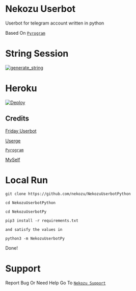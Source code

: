 # Nekozu Userbot
Userbot for telegram account written in python

Based On [`Pyrogram`](https://github.com/pyrogram)

# String Session

<a href="https://replit.com/@NekozuU/NekozuPyroSession#main.py"><img src="https://img.shields.io/badge/run-string__session.py-magenta?style=for-the-badge&logo=repl.it" alt="generate_string" /></a>


# Heroku

[![Deploy](https://www.herokucdn.com/deploy/button.svg)](https://heroku.com/deploy?template=https://github.com/Nekozu/NekozuUserbotPython.git)

## Credits
[Friday Userbot](https://github.com/DevsExpo/FridayUserbot)

[Userge](https://github.com/usergeteam/userge)

[`Pyrogram`](https://github.com/pyrogram)

[MySelf](https://t.me/kurayana)


# Local Run

```
git clone https://github.com/nekozu/NekozuUserbotPython

cd NekozuUserbotPython

cd NekozuUserbotPy

pip3 install -r requirements.txt

and satisfy the values in

python3 -m NekozuUserbotPy
```
Done!

# Support

Report Bug Or Need Help Go To [`Nekozu Support`](https://t.me/nekozusupport)
